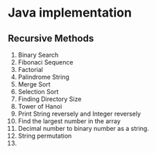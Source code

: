 # Java implementation #

## Recursive Methods ##
1. Binary Search
2. Fibonaci Sequence
3. Factorial
4. Palindrome String
5. Merge Sort
6. Selection Sort
7. Finding Directory Size
8. Tower of Hanoi
9. Print String reversely and Integer reversely
10. Find the largest number in the array
11. Decimal number to binary number as a string.
12. String permutation
13.  
 
